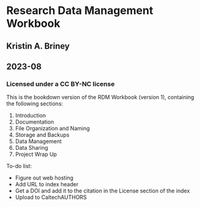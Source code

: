 # Research Data Management Workbook
## Kristin A. Briney
## 2023-08

### Licensed under a CC BY-NC license

This is the bookdown version of the RDM Workbook (version 1), containing the following sections:

1. Introduction
2. Documentation
3. File Organization and Naming
4. Storage and Backups
5. Data Management
6. Data Sharing
7. Project Wrap Up

To-do list:
* Figure out web hosting
* Add URL to index header
* Get a DOI and add it to the citation in the License section of the index
* Upload to CaltechAUTHORS